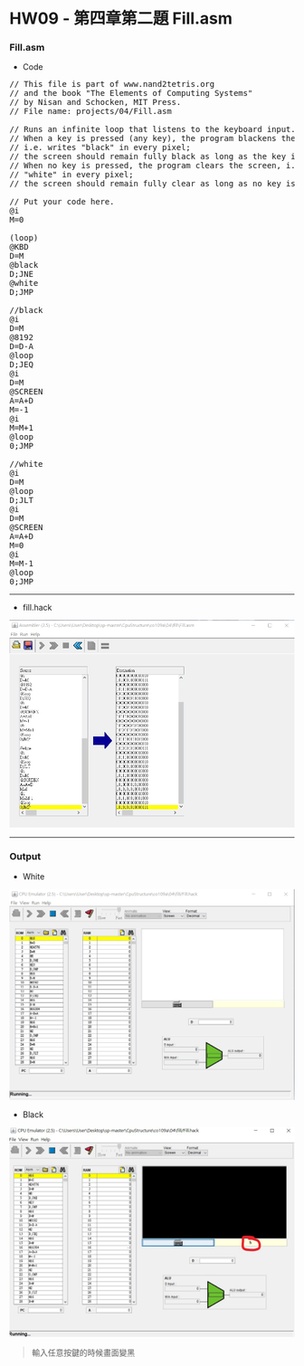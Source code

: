 # HW09 - 第四章第二題 Fill.asm
### Fill.asm
* Code   
<pre>
// This file is part of www.nand2tetris.org
// and the book "The Elements of Computing Systems"
// by Nisan and Schocken, MIT Press.
// File name: projects/04/Fill.asm

// Runs an infinite loop that listens to the keyboard input.
// When a key is pressed (any key), the program blackens the screen,
// i.e. writes "black" in every pixel;
// the screen should remain fully black as long as the key is pressed. 
// When no key is pressed, the program clears the screen, i.e. writes
// "white" in every pixel;
// the screen should remain fully clear as long as no key is pressed.

// Put your code here.
@i
M=0

(loop)
@KBD
D=M
@black
D;JNE
@white
D;JMP

//black
@i
D=M
@8192
D=D-A
@loop
D;JEQ
@i
D=M
@SCREEN
A=A+D
M=-1
@i
M=M+1
@loop
0;JMP

//white
@i
D=M
@loop
D;JLT
@i
D=M
@SCREEN
A=A+D
M=0
@i
M=M-1
@loop
0;JMP
</pre>
---
* fill.hack   

![hack](hack.jpg)

---
### Output
* White   

![white](white.jpg)   
* Black

![black](black.jpg)   
> 輸入任意按鍵的時候畫面變黑